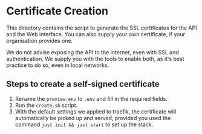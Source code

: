# Certificate Creation

This directory contains the script to generate the SSL certificates for the API and the Web interface.
You can also supply your own certificate, if your organisation provides one.

We do not advise exposing the API to the internet, even with SSL and authentication. We supply you with the tools to enable both, as it's best practice to do so, even in local networks.

## Steps to create a self-signed certificate

1. Rename the `preview.env` to `.env` and fill in the required fields.
2. Run the `create.sh` script.
3. With the default settings we applied to traefik, the certificate will automatically be picked up and served, provided you used the command `just init && just start` to set up the stack.
